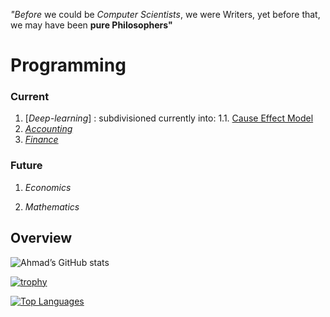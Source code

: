 
_"Before_ we could be _Computer Scientists_, we were Writers,
yet before that, we may have been __pure Philosophers"__


# Programming

### Current
1. [_Deep-learning_] : subdivisioned currently  into:
1.1. [Cause Effect Model](https://github.com/adamwillisMastery/CauseEffect)
3. [_Accounting_](https://github.com/adamwillisXanax/Thee-accountant)
4. [_Finance_](https://github.com/adamwillisXanax/SolvencyPredictor/blob/main/README.md)

### Future

1. _Economics_

2. _Mathematics_


## Overview  

![Ahmad’s GitHub stats](https://github-readme-stats.vercel.app/api?username=adamwillisMastery&show_icons=true&theme)  

[![trophy](https://github-profile-trophy.vercel.app/?username=adamwillisMastery)
](https://github-profile-trophy.vercel.app/?username=adamwillisMastery)  

[![Top Languages](https://github-readme-stats.vercel.app/api/top-langs/?username=adamwillisMastery&hide=kotlin&layout=compact)](https://github-readme-stats.vercel.app/api/top-langs/?username=adamwillisMastery&hide=kotlin&layout=compact)
